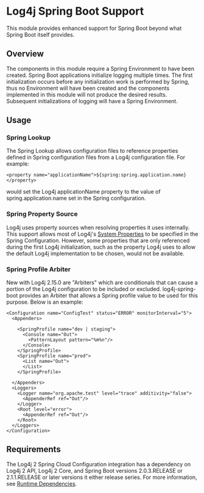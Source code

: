 <!-- vim: set syn=markdown : -->
<!--
    Licensed to the Apache Software Foundation (ASF) under one or more
    contributor license agreements.  See the NOTICE file distributed with
    this work for additional information regarding copyright ownership.
    The ASF licenses this file to You under the Apache License, Version 2.0
    (the "License"); you may not use this file except in compliance with
    the License.  You may obtain a copy of the License at

         http://www.apache.org/licenses/LICENSE-2.0

    Unless required by applicable law or agreed to in writing, software
    distributed under the License is distributed on an "AS IS" BASIS,
    WITHOUT WARRANTIES OR CONDITIONS OF ANY KIND, either express or implied.
    See the License for the specific language governing permissions and
    limitations under the License.
-->

# Log4j Spring Boot Support

This module provides enhanced support for Spring Boot beyond what Spring Boot itself provides. 

## Overview

The components in this module require a Spring Environment to have been created. Spring Boot 
applications initialize logging multiple times. The first initialization occurs before
any initialization work is performed by Spring, thus no Environment will have been created
and the components implemented in this module will not produce the desired results. Subsequent
initializations of logging will have a Spring Environment. 


## Usage

### Spring Lookup

The Spring Lookup allows configuration files to reference properties defined in Spring
configuration files from a Log4j configuration file. For example:

    <property name="applicationName">${spring:spring.application.name}</property>
    
would set the Log4j applicationName property to the value of spring.application.name set in the 
Spring configuration.     

### Spring Property Source

Log4j uses property sources when resolving properties it uses internally. This support allows
most of Log4j's [System Properties](manual/configuration.html#SystemProperties)
to be specified in the Spring Configuration. However, some properties that are only referenced
during the first Log4j initialization, such as the property Log4j uses to allow the default 
Log4j implementation to be chosen, would not be available.

### Spring Profile Arbiter

New with Log4j 2.15.0 are "Arbiters" which are conditionals that can cause a portion of the Log4j configuration to 
be included or excluded. log4j-spring-boot provides an Arbiter that allows a Spring profile value to be used for 
this purpose. Below is an example:
```
<Configuration name="ConfigTest" status="ERROR" monitorInterval="5">
  <Appenders>

    <SpringProfile name="dev | staging">
      <Console name="Out">
        <PatternLayout pattern="%m%n"/>
      </Console>
    </SpringProfile>
    <SpringProfile name="prod">
      <List name="Out">
      </List>
    </SpringProfile>

  </Appenders>
  <Loggers>
    <Logger name="org.apache.test" level="trace" additivity="false">
      <AppenderRef ref="Out"/>
    </Logger>
    <Root level="error">
      <AppenderRef ref="Out"/>
    </Root>
  </Loggers>
</Configuration>
```

## Requirements

The Log4j 2 Spring Cloud Configuration integration has a dependency on Log4j 2 API, Log4j 2 Core, and 
Spring Boot versions 2.0.3.RELEASE or 2.1.1.RELEASE or later versions it either release series.
For more information, see [Runtime Dependencies](runtime-dependencies.html).
